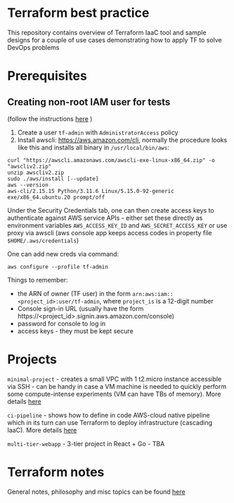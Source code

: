 # Terraform best practice

This repository contains overview of Terraform IaaC tool and sample designs for a couple of use cases demonstrating how to apply TF to solve DevOps problems 

# Prerequisites

## Creating non-root IAM user for tests

(follow the instructions [here](https://docs.aws.amazon.com/IAM/latest/UserGuide/getting-set-up.html#create-an-admin) )

1. Create a user `tf-admin` with `AdministratorAccess` policy
2. Install awscli: https://aws.amazon.com/cli, normally the procedure looks like this and installs all binary in
   `/usr/local/bin/aws`:
```shell
curl "https://awscli.amazonaws.com/awscli-exe-linux-x86_64.zip" -o "awscliv2.zip"
unzip awscliv2.zip
sudo ./aws/install [--update]
aws --version
aws-cli/2.15.15 Python/3.11.6 Linux/5.15.0-92-generic exe/x86_64.ubuntu.20 prompt/off
```

Under the Security Credentials tab, one can then create access keys to authenticate against AWS service APIs - 
either set these directly as environment variables `AWS_ACCESS_KEY_ID` and `AWS_SECRET_ACCESS_KEY` or use proxy
via awscli (aws console app keeps access codes in property file `$HOME/.aws/credentials`)

One can add new creds via command:

```shell
aws configure --profile tf-admin
```

Things to remember: 

* the ARN of owner (TF user) in the form `arn:aws:iam::<project_id>:user/tf-admin`, where `project_is` is a 12-digit number
* Console sign-in URL (usually have the form https://<project_id>.signin.aws.amazon.com/console)
* password for console to log in
* access keys - they must be kept secure

# Projects

`minimal-project` - creates a small VPC with 1 t2.micro instance accessible via SSH - can be handy in case a VM machine
is needed to quickly perform some compute-intense experiments  (VM can have TBs of memory). More details [here](./minimal-project/HOWTO.md)

`ci-pipeline` - shows how to define in code AWS-cloud native pipeline which in its turn can use Terraform to deploy infrastructure (cascading IaaC). 
More details [here](./ci-pipeline/HOWTO.md)

`multi-tier-webapp` - 3-tier project in React + Go - TBA


# Terraform notes

General notes, philosophy and misc topics can be found [here](./notes/concepts.md)